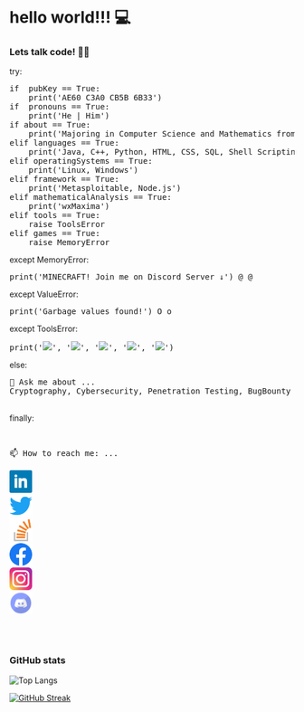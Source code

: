 # hello world!!! 💻

### Lets talk code! 👨‍💻

try:
<pre>
if  pubKey == True:
    print('AE60 C3A0 CB5B 6B33')
if  pronouns == True:
    print('He | Him')
if about == True:
    print('Majoring in Computer Science and Mathematics from the University of Delhi.')
elif languages == True:
    print('Java, C++, Python, HTML, CSS, SQL, Shell Scripting')
elif operatingSystems == True:
    print('Linux, Windows')
elif framework == True:
    print('Metasploitable, Node.js')
elif mathematicalAnalysis == True:
    print('wxMaxima')
elif tools == True:
    raise ToolsError
elif games == True:
    raise MemoryError
</pre>
except MemoryError:
<pre>
print('MINECRAFT! Join me on Discord Server ↓') @_@
</pre>
except ValueError:
<pre>
print('Garbage values found!') O_o
</pre>
except ToolsError:
<pre>
print('<img src='https://icongr.am/devicon/android-original.svg'/>', '<img src='https://icongr.am/devicon/git-original.svg'/>', '<img width="30" src='https://code.visualstudio.com/assets/favicon.ico'/>', '<img src='https://github.githubassets.com/favicons/favicon-dark.png'/>', '<img width="30" src='assets/ssms.ico'/>')
</pre>
else:
<pre>
💬 Ask me about ...
Cryptography, Cybersecurity, Penetration Testing, BugBounty Hunting and Ethical Hacking.
</pre>
<br>
finally:
<pre>

📫 How to reach me: ...\
[<img src='assets/Linkedin.svg' alt='linkedin' height='40'>](https://www.linkedin.com/in/jarvis-1805/)  [<img src='assets/Twitter.svg' alt='twitter' height='40'>](https://twitter.com/jarvis_1805) [<img src='assets/Stackoverflow.svg' alt='stackoverflow' height='40'>](https://stackoverflow.com/users/12154444)  [<img src='assets/Facebook.svg' alt='facebook' height='40'>](https://www.facebook.com/jarvis1805)  [<img src='assets/Instagram.svg' alt='instagram' height='40'>](https://www.instagram.com/jarvis_1805/)  <!-- [<img src='assets/Reddit.svg' alt='Reddit' height='40'>](https://www.reddit.com/user/jarvis_1805) -->[<img src='assets/Discord.svg' alt='instagram' height='40'>](https://discord.gg/Q3vh2Qgbzd)
</pre>
<br>

### GitHub stats

<!-- ![Shubhang github activity graph](https://activity-graph.herokuapp.com/graph?username=jarvis-1805&theme=xcode) -->

<!-- [![Readme Card](https://github-readme-stats.anuraghazra1.vercel.app/api?username=jarvis-1805&show_icons=true&include_all_commits=true&theme=material-palenight)](https://github.com/anuraghazra/github-readme-stats) -->

![Top Langs](https://github-readme-stats.vercel.app/api/top-langs/?username=jarvis-1805&layout=compact&title_color=007bff&text_color=e7e7e7&icon_color=007bff&bg_color=171c28)

[![GitHub Streak](https://github-readme-streak-stats.herokuapp.com?user=jarvis-1805&theme=radical)](https://git.io/streak-stats)

<!--
![Top Langs](https://github-readme-stats.vercel.app/api/top-langs/?username=jarvis-1805)
![Profile views](https://gpvc.arturio.dev/jarvis-1805)
![Twitter URL](https://img.shields.io/twitter/url?logo=SHUBHANG%20GUPTA&logoColor=black&style=social&url=https://twitter.com/jarvis_1805)
![GitHub stats](https://github-readme-stats.vercel.app/api?username=jarvis-1805&show_icons=true)
-->

<!--
[![Twitter Badge](https://img.shields.io/badge/-@jarvis_1805-1ca0f1?style=flat-square&labelColor=1ca0f1&logo=twitter&logoColor=white&link=https://twitter.com/jarvis_1805)](https://twitter.com/jarvis_1805) [![Linkedin Badge](https://img.shields.io/badge/-ShubhangGupta-blue?style=flat-square&logo=Linkedin&logoColor=white&link=https://www.linkedin.com/in/jarvis-1805/)](https://www.linkedin.com/in/jarvis-1805/) [![Instagram Badge](https://img.shields.io/badge/-@jarvia_1805-03a57a?style=flat-square&labelColor=white&logo=Instagram&link=https://instagram.com/jarvis_1805/)](https://instagram.com/jarvis_1805) [![MAIL Badge](https://img.shields.io/badge/-hey@shubhsahu1805@gmail.com-c14438?style=flat-square&logo=Gmail&logoColor=white&link=mailto:shubhsahu1805@gmail.com)](mailto:shubhsahu1805@gmail.com)
-->

<!--
**jarvis-1805/jarvis-1805** is a ✨ _special_ ✨ repository because its `README.md` (this file) appears on your GitHub profile.

Here are some ideas to get you started:

- 🔭 I’m currently working on ...
- 🌱 I’m currently learning ...
- 👯 I’m looking to collaborate on ...
- 🤔 I’m looking for help with ...
- 

- 😄 Pronouns: ...
- ⚡ Fun fact: ...
-->
